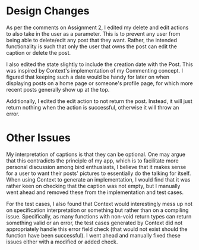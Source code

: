 # Design Changes

As per the comments on Assignment 2, I edited my delete and edit actions to also take in the user as a parameter. This is to prevent any user from being able to delete/edit any post that they want. Rather, the intended functionality is such that only the user that owns the post can edit the caption or delete the post.

I also edited the state slightly to include the creation date with the Post. This was inspired by Context's implementation of my Commenting concept. I figured that keeping such a date would be handy for later on when displaying posts on a home page or someone's profile page, for which more recent posts generally show up at the top.

Additionally, I edited the edit action to not return the post. Instead, it will just return nothing when the action is successful, otherwise it will throw an error.

# Other Issues

My interpretation of captions is that they can be optional. One may argue that this contradicts the principle of my app, which is to facilitate more personal discussion among bird enthusiasts, I believe that it makes sense for a user to want their posts' pictures to essentially do the talking for itself. When using Context to generate an implementation, I would find that it was rather keen on checking that the caption was not empty, but I manually went ahead and removed these from the implementation and test cases.

For the test cases, I also found that Context would interestingly mess up not on specification interpretation or something but rather than on a compiling issue. Specifically, as many functions with non-void return types can return something valid or an error, the test cases generated by Context did not appropriately handle this error field check (that would not exist should the function have been successful). I went ahead and manually fixed these issues either with a modified or added check.

